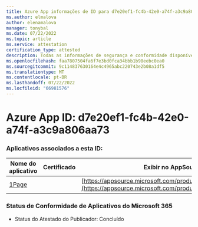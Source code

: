 ```yaml
---
title: Azure App informações de ID para d7e20ef1-fc4b-42e0-a74f-a3c9a806aa73
ms.author: elmalova
author: elenamalova
manager: tonybal
ms.date: 07/22/2022
ms.topic: article
ms.service: attestation
certification_type: attested
description: Todas as informações de segurança e conformidade disponíveis para d7e20ef1-fc4b-42e0-a74f-a3c9a806aa73.
ms.openlocfilehash: faa7807504fa6f7e3bd0fca34bbb1b98eebc0ea0
ms.sourcegitcommit: 9c114837630164e4c4965abc220743e2b08a1df5
ms.translationtype: MT
ms.contentlocale: pt-BR
ms.lasthandoff: 07/22/2022
ms.locfileid: "66981576"
---
```

# <a name="azure-app-id-d7e20ef1-fc4b-42e0-a74f-a3c9a806aa73"></a>Azure App ID: d7e20ef1-fc4b-42e0-a74f-a3c9a806aa73


### <a name="apps-associated-with-this-id"></a>Aplicativos associados a esta ID:
| **Nome do aplicativo** | **Certificado** | **Exibir no AppSource** |
|--------------|---------------|-----------------------|
| [1Page](../forward/WA200003900.md) |  | [https://appsource.microsoft.com/product/office/WA200003900](https://appsource.microsoft.com/product/office/WA200003900) |

### <a name="microsoft-365-app-compliance-status"></a>Status de Conformidade de Aplicativos do Microsoft 365
- Status do Atestado do Publicador: Concluído

